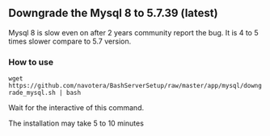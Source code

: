 ## Downgrade the Mysql 8 to 5.7.39 (latest) 

Mysql 8 is slow even on after 2 years community report the bug. 
It is 4 to 5 times slower compare to 5.7 version. 


### How to use 

`wget https://github.com/navotera/BashServerSetup/raw/master/app/mysql/downgrade_mysql.sh | bash` 

Wait for the interactive of this command. 

The installation may take 5 to 10 minutes